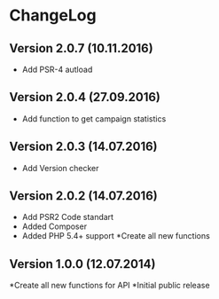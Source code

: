 # ChangeLog


## Version 2.0.7 (10.11.2016)
* Add PSR-4 autload

## Version 2.0.4 (27.09.2016)
* Add function to get campaign statistics

## Version 2.0.3 (14.07.2016)
* Add Version checker

## Version 2.0.2 (14.07.2016)
* Add PSR2 Code standart
* Added Composer
* Added PHP 5.4+ support
*Create all new functions

## Version 1.0.0 (12.07.2014)
*Create all new functions for API
*Initial public release

